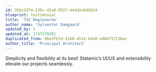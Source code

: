 ```yaml
---
id: 35bc2974-238c-41a0-8527-444d2abdb624
blueprint: testimonial
title: 'TV2 Regionerne'
author_name: 'Sylvester Damgaard'
updated_by: 1
updated_at: 1747278101
duplicated_from: 86a3fbfd-1268-451e-b4d8-a984f17138ac
author_title: 'Principal Architect'
---
```

Simplicity and flexibility at its best! Statamic’s UI/UX and extensibility elevate our projects seamlessly.